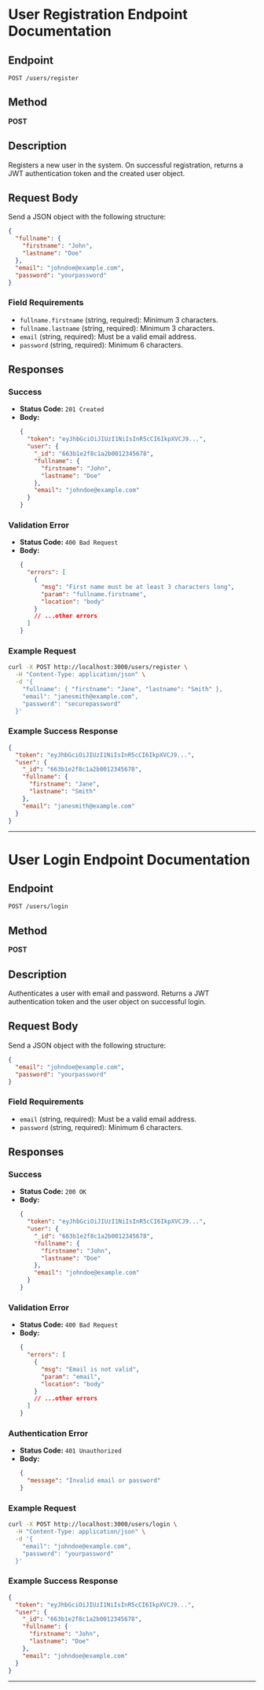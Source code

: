 # User Registration Endpoint Documentation

## Endpoint

`POST /users/register`

## Method

**POST**

## Description

Registers a new user in the system. On successful registration, returns a JWT authentication token and the created user object.

## Request Body

Send a JSON object with the following structure:

```json
{
  "fullname": {
    "firstname": "John",
    "lastname": "Doe"
  },
  "email": "johndoe@example.com",
  "password": "yourpassword"
}
```

### Field Requirements

- `fullname.firstname` (string, required): Minimum 3 characters.
- `fullname.lastname` (string, required): Minimum 3 characters.
- `email` (string, required): Must be a valid email address.
- `password` (string, required): Minimum 6 characters.

## Responses

### Success

- **Status Code:** `201 Created`
- **Body:**
  ```json
  {
    "token": "eyJhbGciOiJIUzI1NiIsInR5cCI6IkpXVCJ9...",
    "user": {
      "_id": "663b1e2f8c1a2b0012345678",
      "fullname": {
        "firstname": "John",
        "lastname": "Doe"
      },
      "email": "johndoe@example.com"
    }
  }
  ```

### Validation Error

- **Status Code:** `400 Bad Request`
- **Body:**
  ```json
  {
    "errors": [
      {
        "msg": "First name must be at least 3 characters long",
        "param": "fullname.firstname",
        "location": "body"
      }
      // ...other errors
    ]
  }
  ```

### Example Request

```bash
curl -X POST http://localhost:3000/users/register \
  -H "Content-Type: application/json" \
  -d '{
    "fullname": { "firstname": "Jane", "lastname": "Smith" },
    "email": "janesmith@example.com",
    "password": "securepassword"
  }'
```

### Example Success Response

```json
{
  "token": "eyJhbGciOiJIUzI1NiIsInR5cCI6IkpXVCJ9...",
  "user": {
    "_id": "663b1e2f8c1a2b0012345678",
    "fullname": {
      "firstname": "Jane",
      "lastname": "Smith"
    },
    "email": "janesmith@example.com"
  }
}
```

---

# User Login Endpoint Documentation

## Endpoint

`POST /users/login`

## Method

**POST**

## Description

Authenticates a user with email and password. Returns a JWT authentication token and the user object on successful login.

## Request Body

Send a JSON object with the following structure:

```json
{
  "email": "johndoe@example.com",
  "password": "yourpassword"
}
```

### Field Requirements

- `email` (string, required): Must be a valid email address.
- `password` (string, required): Minimum 6 characters.

## Responses

### Success

- **Status Code:** `200 OK`
- **Body:**
  ```json
  {
    "token": "eyJhbGciOiJIUzI1NiIsInR5cCI6IkpXVCJ9...",
    "user": {
      "_id": "663b1e2f8c1a2b0012345678",
      "fullname": {
        "firstname": "John",
        "lastname": "Doe"
      },
      "email": "johndoe@example.com"
    }
  }
  ```

### Validation Error

- **Status Code:** `400 Bad Request`
- **Body:**
  ```json
  {
    "errors": [
      {
        "msg": "Email is not valid",
        "param": "email",
        "location": "body"
      }
      // ...other errors
    ]
  }
  ```

### Authentication Error

- **Status Code:** `401 Unauthorized`
- **Body:**
  ```json
  {
    "message": "Invalid email or password"
  }
  ```

### Example Request

```bash
curl -X POST http://localhost:3000/users/login \
  -H "Content-Type: application/json" \
  -d '{
    "email": "johndoe@example.com",
    "password": "yourpassword"
  }'
```

### Example Success Response

```json
{
  "token": "eyJhbGciOiJIUzI1NiIsInR5cCI6IkpXVCJ9...",
  "user": {
    "_id": "663b1e2f8c1a2b0012345678",
    "fullname": {
      "firstname": "John",
      "lastname": "Doe"
    },
    "email": "johndoe@example.com"
  }
}
```

---